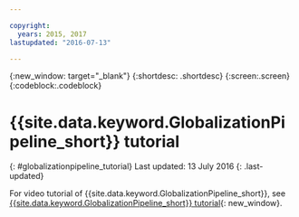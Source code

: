 ```yaml
---

copyright:
  years: 2015, 2017
lastupdated: "2016-07-13"

---
```


{:new_window: target="_blank"}
{:shortdesc: .shortdesc}
{:screen:.screen}
{:codeblock:.codeblock}

# {{site.data.keyword.GlobalizationPipeline_short}} tutorial
{: #globalizationpipeline_tutorial}
Last updated: 13 July 2016
{: .last-updated}

For video tutorial of {{site.data.keyword.GlobalizationPipeline_short}}, see [{{site.data.keyword.GlobalizationPipeline_short}} tutorial](https://www.youtube.com/watch?v=lqrs3PFaX_M&feature=youtu.be){: new_window}.

